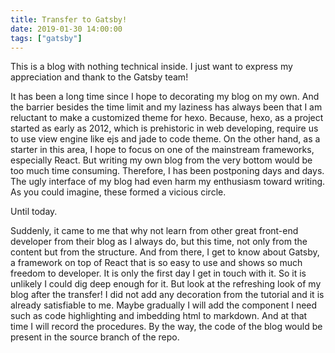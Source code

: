 ```yaml
---
title: Transfer to Gatsby!
date: 2019-01-30 14:00:00
tags: ["gatsby"]
---
```


This is a blog with nothing technical inside. I just want to express my appreciation and thank to the Gatsby team!

It has been a long time since I hope to decorating my blog on my own. And the barrier besides the time limit and my laziness has always been that I am reluctant to make a customized theme for hexo. Because, hexo, as a project started as early as 2012, which is prehistoric in web developing, require us to use view engine like ejs and jade to code theme. On the other hand, as a starter in this area, I hope to focus on one of the  mainstream frameworks, especially React. But writing my own blog from the very bottom would be too much time consuming. Therefore, I has been postponing days and days. The ugly interface of my blog had even harm my enthusiasm toward writing. As you could imagine, these formed a vicious circle.

Until today.

Suddenly, it came to me that why not learn from other great front-end developer from their blog as I always do, but this time, not only from the content but from the structure. And from there, I get to know about Gatsby, a framework on top of React that is so easy to use and shows so much freedom to developer. It is only the first day I get in touch with it. So it is unlikely I could dig deep enough for it. But look at the refreshing look of my blog after the transfer! I did not add any decoration from the tutorial and it is already satisfiable to me. Maybe gradually I will add the component I need such as code highlighting and imbedding html to markdown. And at that time I will record the procedures. By the way, the code of the blog would be present in the source branch of the repo.